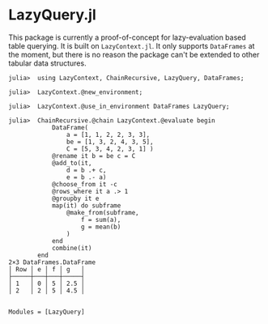 # LazyQuery.jl

This package is currently a proof-of-concept for lazy-evaluation based
table querying. It is built on `LazyContext.jl`. It only supports `DataFrames`
at the moment, but there is no reason the package can't be extended to other
tabular data structures.

```jldoctest
julia>  using LazyContext, ChainRecursive, LazyQuery, DataFrames;

julia>  LazyContext.@new_environment;

julia>  LazyContext.@use_in_environment DataFrames LazyQuery;

julia>  ChainRecursive.@chain LazyContext.@evaluate begin
            DataFrame(
                a = [1, 1, 2, 2, 3, 3],
                be = [1, 3, 2, 4, 3, 5],
                C = [5, 3, 4, 2, 3, 1] )
            @rename it b = be c = C
            @add_to(it,
                d = b .+ c,
                e = b .- a)
            @choose_from it -c
            @rows_where it a .> 1
            @groupby it e
            map(it) do subframe
                @make_from(subframe,
                    f = sum(a),
                    g = mean(b)
                )
            end
            combine(it)
        end
2×3 DataFrames.DataFrame
│ Row │ e │ f │ g   │
├─────┼───┼───┼─────┤
│ 1   │ 0 │ 5 │ 2.5 │
│ 2   │ 2 │ 5 │ 4.5 │
```

```@index
```

```@autodocs
Modules = [LazyQuery]
```
